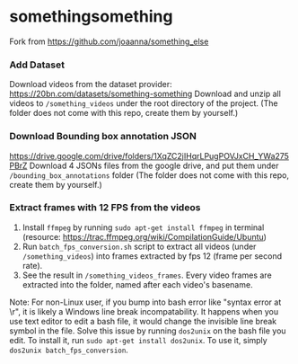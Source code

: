 # somethingsomething
Fork from https://github.com/joaanna/something_else

### Add Dataset
Download videos from the dataset provider:
https://20bn.com/datasets/something-something
Download and unzip all videos to `/something_videos` under the root directory of the project. (The folder does not come with this repo, create them by yourself.)

### Download Bounding box annotation JSON
https://drive.google.com/drive/folders/1XqZC2jIHqrLPugPOVJxCH_YWa275PBrZ
Download 4 JSONs files from the google drive, and put them under `/bounding_box_annotations` folder (The folder does not come with this repo, create them by yourself.)

### Extract frames with 12 FPS from the videos
1. Install `ffmpeg` by running `sudo apt-get install ffmpeg` in terminal  (resource: https://trac.ffmpeg.org/wiki/CompilationGuide/Ubuntu)
2. Run `batch_fps_conversion.sh` script to extract all videos (under `/something_videos`) into frames extracted by fps 12 (frame per second rate).
3. See the result in `/something_videos_frames`. Every video frames are extracted into the folder, named after each video's basename.

Note: For non-Linux user, if you bump into bash error like "syntax error at \r", it is likely a Windows line break incompatability. It happens when you use text editor to edit a bash file, it would change the invisible line break symbol in the file. Solve this issue by running `dos2unix` on the bash file you edit. To install it, run `sudo apt-get install dos2unix`. To use it, simply `dos2unix batch_fps_conversion`. 

